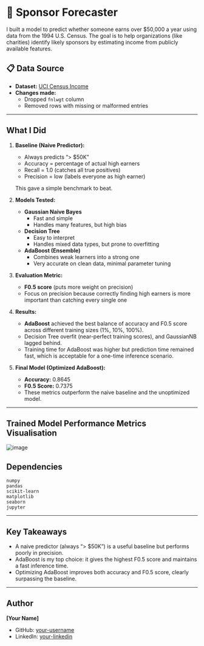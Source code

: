 # 🎯 Sponsor Forecaster

I built a model to predict whether someone earns over $50,000 a year using data from the 1994 U.S. Census. The goal is to help organizations (like charities) identify likely sponsors by estimating income from publicly available features.

## 📋 Data Source

- **Dataset:** [UCI Census Income](https://archive.ics.uci.edu/ml/datasets/Census+Income)  
- **Changes made:**  
  - Dropped `fnlwgt` column  
  - Removed rows with missing or malformed entries
---

##  What I Did

1. **Baseline (Naive Predictor):**  
   - Always predicts “> $50K”  
   - Accuracy = percentage of actual high earners  
   - Recall = 1.0 (catches all true positives)  
   - Precision = low (labels everyone as high earner)  

   This gave a simple benchmark to beat.

2. **Models Tested:**  
   - **Gaussian Naive Bayes**  
     - Fast and simple  
     - Handles many features, but high bias  
   - **Decision Tree**  
     - Easy to interpret  
     - Handles mixed data types, but prone to overfitting  
   - **AdaBoost (Ensemble)**  
     - Combines weak learners into a strong one  
     - Very accurate on clean data, minimal parameter tuning  

3. **Evaluation Metric:**  
   - **F0.5 score** (puts more weight on precision)  
   - Focus on precision because correctly finding high earners is more important than catching every single one

4. **Results:**  
   - **AdaBoost** achieved the best balance of accuracy and F0.5 score across different training sizes (1%, 10%, 100%).  
   - Decision Tree overfit (near-perfect training scores), and GaussianNB lagged behind.  
   - Training time for AdaBoost was higher but prediction time remained fast, which is acceptable for a one-time inference scenario.  

5. **Final Model (Optimized AdaBoost):**  
   - **Accuracy:** 0.8645  
   - **F0.5 Score:** 0.7375  
   - These metrics outperform the naive baseline and the unoptimized model.

---

## Trained Model Performance Metrics Visualisation


![image](https://github.com/user-attachments/assets/c6f3ca77-57b4-4403-87d6-97c46b0c7cf7)



##  Dependencies

```
numpy
pandas
scikit-learn
matplotlib
seaborn
jupyter
```

---

## Key Takeaways

- A naive predictor (always “> $50K”) is a useful baseline but performs poorly in precision.  
- AdaBoost is my top choice: it gives the highest F0.5 score and maintains a fast inference time.  
- Optimizing AdaBoost improves both accuracy and F0.5 score, clearly surpassing the baseline.

---

## Author

**[Your Name]**  
- GitHub: [your-username](https://github.com/your-username)  
- LinkedIn: [your-linkedin](https://www.linkedin.com/in/your-linkedin)  
